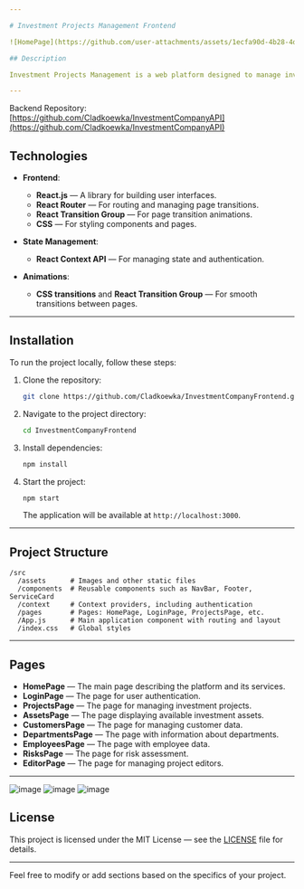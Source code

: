 ```yaml
---

# Investment Projects Management Frontend

![HomePage](https://github.com/user-attachments/assets/1ecfa90d-4b28-4d2d-a222-8e74d736cf2c)

## Description

Investment Projects Management is a web platform designed to manage investments, helping users effectively oversee their projects, assess risks, and track profitability metrics. The platform aims to maximize investment returns and offers personalized strategies for investors at all levels.

---
```


Backend Repository: [https://github.com/Cladkoewka/InvestmentCompanyAPI](https://github.com/Cladkoewka/InvestmentCompanyAPI)

## Technologies

- **Frontend**:
  - **React.js** — A library for building user interfaces.
  - **React Router** — For routing and managing page transitions.
  - **React Transition Group** — For page transition animations.
  - **CSS** — For styling components and pages.

- **State Management**:
  - **React Context API** — For managing state and authentication.

- **Animations**:
  - **CSS transitions** and **React Transition Group** — For smooth transitions between pages.

---

## Installation

To run the project locally, follow these steps:

1. Clone the repository:
   ```bash
   git clone https://github.com/Cladkoewka/InvestmentCompanyFrontend.git
   ```

2. Navigate to the project directory:
   ```bash
   cd InvestmentCompanyFrontend
   ```

3. Install dependencies:
   ```bash
   npm install
   ```

4. Start the project:
   ```bash
   npm start
   ```

   The application will be available at `http://localhost:3000`.

---

## Project Structure

```
/src
  /assets      # Images and other static files
  /components  # Reusable components such as NavBar, Footer, ServiceCard
  /context     # Context providers, including authentication
  /pages       # Pages: HomePage, LoginPage, ProjectsPage, etc.
  /App.js      # Main application component with routing and layout
  /index.css   # Global styles
```

---

## Pages

- **HomePage** — The main page describing the platform and its services.
- **LoginPage** — The page for user authentication.
- **ProjectsPage** — The page for managing investment projects.
- **AssetsPage** — The page displaying available investment assets.
- **CustomersPage** — The page for managing customer data.
- **DepartmentsPage** — The page with information about departments.
- **EmployeesPage** — The page with employee data.
- **RisksPage** — The page for risk assessment.
- **EditorPage** — The page for managing project editors.

---

![image](https://github.com/user-attachments/assets/0199f8b2-df70-4ed5-b4a8-483a80624ad0)
![image](https://github.com/user-attachments/assets/5fcd107d-3144-4f04-b93e-4c98274718c1)
![image](https://github.com/user-attachments/assets/9180e08d-3fde-4660-afcd-42d19e127c58)



## License

This project is licensed under the MIT License — see the [LICENSE](LICENSE) file for details.

---

Feel free to modify or add sections based on the specifics of your project.
